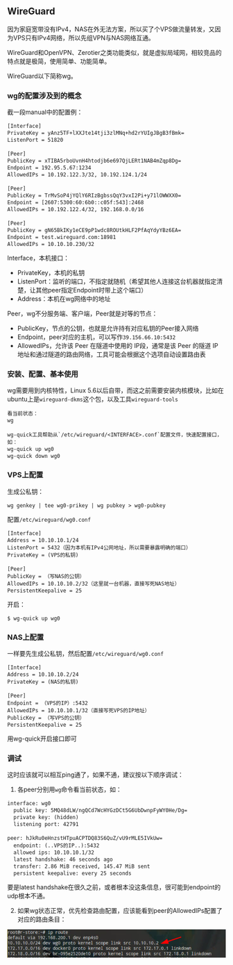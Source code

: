 ## WireGuard

因为家庭宽带没有IPv4，NAS在外无法方案，所以买了个VPS做流量转发，又因为VPS只有IPv4网络，所以先组VPN与NAS网络互通。

WireGuard和OpenVPN、Zerotier之类功能类似，就是虚拟局域网，相较竞品的特点就是极简，使用简单、功能简单。



WireGuard以下简称wg。



### wg的配置涉及到的概念

截一段manual中的配置例：

```
[Interface]
PrivateKey = yAnz5TF+lXXJte14tji3zlMNq+hd2rYUIgJBgB3fBmk=
ListenPort = 51820

[Peer]
PublicKey = xTIBA5rboUvnH4htodjb6e697QjLERt1NAB4mZqp8Dg=
Endpoint = 192.95.5.67:1234
AllowedIPs = 10.192.122.3/32, 10.192.124.1/24

[Peer]
PublicKey = TrMvSoP4jYQlY6RIzBgbssQqY3vxI2Pi+y71lOWWXX0=
Endpoint = [2607:5300:60:6b0::c05f:543]:2468
AllowedIPs = 10.192.122.4/32, 192.168.0.0/16

[Peer]
PublicKey = gN65BkIKy1eCE9pP1wdc8ROUtkHLF2PfAqYdyYBz6EA=
Endpoint = test.wireguard.com:18981
AllowedIPs = 10.10.10.230/32
```

Interface，本机接口：

- PrivateKey，本机的私钥
- ListenPort：监听的端口，不指定就随机（希望其他人连接这台机器就指定清楚，让其他peer指定Endpoint时带上这个端口）
- Address：本机在wg网络中的地址



Peer，wg不分服务端、客户端，Peer就是对等的节点：

- PublicKey，节点的公钥，也就是允许持有对应私钥的Peer接入网络
- Endpoint，peer对应的主机，可以写作`39.156.66.10:5432`
- AllowedIPs，允许该 Peer 在隧道中使用的 IP段，通常是该 Peer 的隧道 IP 地址和通过隧道的路由网络，工具可能会根据这个选项自动设置路由表



### 安装、配置、基本使用

wg需要用到内核特性，Linux 5.6以后自带，而这之前需要安装内核模块，比如在ubuntu上是`wireguard-dkms`这个包，以及工具`wireguard-tools`

```
看当前状态：
wg

wg-quick工具帮助从`/etc/wireguard/<INTERFACE>.conf`配置文件，快速配置接口，如：
wg-quick up wg0
wg-quick down wg0
```



### VPS上配置

生成公私钥：

```
wg genkey | tee wg0-prikey | wg pubkey > wg0-pubkey
```

配置`/etc/wireguard/wg0.conf`

```
[Interface]
Address = 10.10.10.1/24
ListenPort = 5432（因为本机有IPv4公网地址，所以需要暴露明确的端口）
PrivateKey = (VPS的私钥)

[Peer]
PublicKey = （写NAS的公钥）
AllowedIPs = 10.10.10.2/32（这里就一台机器，直接写死NAS地址）
PersistentKeepalive = 25
```

开启：

```
$ wg-quick up wg0
```



### NAS上配置

一样要先生成公私钥，然后配置`/etc/wireguard/wg0.conf`

```
[Interface]
Address = 10.10.10.2/24
PrivateKey = (NAS的私钥)

[Peer]
Endpoint = （VPS的IP）:5432
AllowedIPs = 10.10.10.1/32（直接写死VPS的IP地址）
PublicKey = （写VPS的公钥）
PersistentKeepalive = 25
```

用wg-quick开启接口即可



### 调试

这时应该就可以相互ping通了，如果不通，建议按以下顺序调试：

1. 各peer分别用`wg`命令看当前状态，如：

```
interface: wg0
  public key: 5MQ48dLW/ngQCd7WcHYGzDCt5G6UbDwnpFyWY0He/Dg=
  private key: (hidden)
  listening port: 42791

peer: hJkRu0eHnzstHTpuACPTDQ83S6QuZ/vU9rMLE5IVkUw=
  endpoint: (..VPS的IP..):5432
  allowed ips: 10.10.10.1/32
  latest handshake: 46 seconds ago
  transfer: 2.86 MiB received, 145.47 MiB sent
  persistent keepalive: every 25 seconds
```

要是latest handshake在很久之前，或者根本没这条信息，很可能到endpoint的udp根本不通。

2. 如果wg状态正常，优先检查路由配置，应该能看到peer的AllowedIPs配置了对应的路由条目：

![image-20230619124329591](_assets/wireguard/image-20230619124329591.png)


